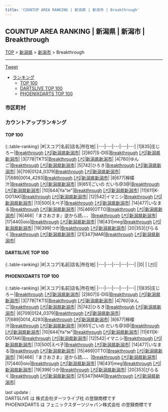 ```yaml
---
title: 'COUNTUP AREA RANKING | 新潟県 | 新潟市 | Breakthrough'
---
```

## COUNTUP AREA RANKING | 新潟県 | 新潟市 | Breakthrough

[TOP](/darts/rank/) > [新潟県](/darts/rank/新潟県/) > [新潟市](/darts/rank/新潟県/新潟市/) > Breakthrough

___

<a href="https://twitter.com/share?ref_src=twsrc%5Etfw" data-text="COUNTUP AREA RANKING | 新潟県新潟市Breakthrough" class="twitter-share-button" data-hashtags="DARTSLIVE,PHOENIXDARTS,darts,ダーツ" data-show-count="false">Tweet</a>

* [ランキング](#カウントアップランキング)
    * [TOP 100](#top-100)
    * [DARTSLIVE TOP 100](#dartslive-top-100)
    * [PHOENIXDARTS TOP 100](#phoenixdarts-top-100)

### 市区町村

<ul>

</ul>

### カウントアップランキング

#### TOP 100



{:.table-ranking}
|#|スコア|名前|店名|所在地|
|---|---|---|---|---|
|1|835|<span class="rank-name-pd">庄じろー</span>|<a href="/darts/rank/shops/83990.html">Breakthrough</a> <a href="https://vs.phoenixdarts.com/jp/shop/shopDetailInfo/s_83990?s_seq=83990">[↗]</a>|<a href="/darts/rank/新潟県/新潟市">新潟県新潟市</a>|
|2|807|<span class="rank-name-pd">S-DIS</span>|<a href="/darts/rank/shops/83990.html">Breakthrough</a> <a href="https://vs.phoenixdarts.com/jp/shop/shopDetailInfo/s_83990?s_seq=83990">[↗]</a>|<a href="/darts/rank/新潟県/新潟市">新潟県新潟市</a>|
|3|778|<span class="rank-name-pd">TKTS</span>|<a href="/darts/rank/shops/83990.html">Breakthrough</a> <a href="https://vs.phoenixdarts.com/jp/shop/shopDetailInfo/s_83990?s_seq=83990">[↗]</a>|<a href="/darts/rank/新潟県/新潟市">新潟県新潟市</a>|
|4|760|<span class="rank-name-pd">ゆんご</span>|<a href="/darts/rank/shops/83990.html">Breakthrough</a> <a href="https://vs.phoenixdarts.com/jp/shop/shopDetailInfo/s_83990?s_seq=83990">[↗]</a>|<a href="/darts/rank/新潟県/新潟市">新潟県新潟市</a>|
|5|742|<span class="rank-name-pd">ひろき</span>|<a href="/darts/rank/shops/83990.html">Breakthrough</a> <a href="https://vs.phoenixdarts.com/jp/shop/shopDetailInfo/s_83990?s_seq=83990">[↗]</a>|<a href="/darts/rank/新潟県/新潟市">新潟県新潟市</a>|
|6|709|<span class="rank-name-pd">0124_0379</span>|<a href="/darts/rank/shops/83990.html">Breakthrough</a> <a href="https://vs.phoenixdarts.com/jp/shop/shopDetailInfo/s_83990?s_seq=83990">[↗]</a>|<a href="/darts/rank/新潟県/新潟市">新潟県新潟市</a>|
|7|689|<span class="rank-name-pd">0014_4293</span>|<a href="/darts/rank/shops/83990.html">Breakthrough</a> <a href="https://vs.phoenixdarts.com/jp/shop/shopDetailInfo/s_83990?s_seq=83990">[↗]</a>|<a href="/darts/rank/新潟県/新潟市">新潟県新潟市</a>|
|8|677|<span class="rank-name-pd">檸檬汁</span>|<a href="/darts/rank/shops/83990.html">Breakthrough</a> <a href="https://vs.phoenixdarts.com/jp/shop/shopDetailInfo/s_83990?s_seq=83990">[↗]</a>|<a href="/darts/rank/新潟県/新潟市">新潟県新潟市</a>|
|9|651|<span class="rank-name-pd">ごいの だいち@3@</span>|<a href="/darts/rank/shops/83990.html">Breakthrough</a> <a href="https://vs.phoenixdarts.com/jp/shop/shopDetailInfo/s_83990?s_seq=83990">[↗]</a>|<a href="/darts/rank/新潟県/新潟市">新潟県新潟市</a>|
|10|644|<span class="rank-name-pd">Ya&quot;te&quot;</span>|<a href="/darts/rank/shops/83990.html">Breakthrough</a> <a href="https://vs.phoenixdarts.com/jp/shop/shopDetailInfo/s_83990?s_seq=83990">[↗]</a>|<a href="/darts/rank/新潟県/新潟市">新潟県新潟市</a>|
|11|611|<span class="rank-name-pd">K-OOTAKI</span>|<a href="/darts/rank/shops/83990.html">Breakthrough</a> <a href="https://vs.phoenixdarts.com/jp/shop/shopDetailInfo/s_83990?s_seq=83990">[↗]</a>|<a href="/darts/rank/新潟県/新潟市">新潟県新潟市</a>|
|12|542|<span class="rank-name-pd">イマニシ</span>|<a href="/darts/rank/shops/83990.html">Breakthrough</a> <a href="https://vs.phoenixdarts.com/jp/shop/shopDetailInfo/s_83990?s_seq=83990">[↗]</a>|<a href="/darts/rank/新潟県/新潟市">新潟県新潟市</a>|
|13|500|<span class="rank-name-pd">えぺ子</span>|<a href="/darts/rank/shops/83990.html">Breakthrough</a> <a href="https://vs.phoenixdarts.com/jp/shop/shopDetailInfo/s_83990?s_seq=83990">[↗]</a>|<a href="/darts/rank/新潟県/新潟市">新潟県新潟市</a>|
|14|477|<span class="rank-name-pd">いなまる</span>|<a href="/darts/rank/shops/83990.html">Breakthrough</a> <a href="https://vs.phoenixdarts.com/jp/shop/shopDetailInfo/s_83990?s_seq=83990">[↗]</a>|<a href="/darts/rank/新潟県/新潟市">新潟県新潟市</a>|
|15|469|<span class="rank-name-pd">OTTO</span>|<a href="/darts/rank/shops/83990.html">Breakthrough</a> <a href="https://vs.phoenixdarts.com/jp/shop/shopDetailInfo/s_83990?s_seq=83990">[↗]</a>|<a href="/darts/rank/新潟県/新潟市">新潟県新潟市</a>|
|16|466|<span class="rank-name-pd">『まさおさま』逆から読、、、</span>|<a href="/darts/rank/shops/83990.html">Breakthrough</a> <a href="https://vs.phoenixdarts.com/jp/shop/shopDetailInfo/s_83990?s_seq=83990">[↗]</a>|<a href="/darts/rank/新潟県/新潟市">新潟県新潟市</a>|
|17|440|<span class="rank-name-pd">ioio</span>|<a href="/darts/rank/shops/83990.html">Breakthrough</a> <a href="https://vs.phoenixdarts.com/jp/shop/shopDetailInfo/s_83990?s_seq=83990">[↗]</a>|<a href="/darts/rank/新潟県/新潟市">新潟県新潟市</a>|
|18|431|<span class="rank-name-pd">meg</span>|<a href="/darts/rank/shops/83990.html">Breakthrough</a> <a href="https://vs.phoenixdarts.com/jp/shop/shopDetailInfo/s_83990?s_seq=83990">[↗]</a>|<a href="/darts/rank/新潟県/新潟市">新潟県新潟市</a>|
|19|399|<span class="rank-name-pd">つか</span>|<a href="/darts/rank/shops/83990.html">Breakthrough</a> <a href="https://vs.phoenixdarts.com/jp/shop/shopDetailInfo/s_83990?s_seq=83990">[↗]</a>|<a href="/darts/rank/新潟県/新潟市">新潟県新潟市</a>|
|20|353|<span class="rank-name-pd">ぴらるく</span>|<a href="/darts/rank/shops/83990.html">Breakthrough</a> <a href="https://vs.phoenixdarts.com/jp/shop/shopDetailInfo/s_83990?s_seq=83990">[↗]</a>|<a href="/darts/rank/新潟県/新潟市">新潟県新潟市</a>|
|21|347|<span class="rank-name-pd">MAR</span>|<a href="/darts/rank/shops/83990.html">Breakthrough</a> <a href="https://vs.phoenixdarts.com/jp/shop/shopDetailInfo/s_83990?s_seq=83990">[↗]</a>|<a href="/darts/rank/新潟県/新潟市">新潟県新潟市</a>|


#### DARTSLIVE TOP 100



{:.table-ranking}
|#|スコア|名前|店名|所在地|
|---|---|---|---|---|
||0|<span class="rank-name-dl"> </span>|<a href="/darts/rank/shops/.html"></a> <a href="">[↗]</a>|<a href="/darts/rank//"></a>|


#### PHOENIXDARTS TOP 100



{:.table-ranking}
|#|スコア|名前|店名|所在地|
|---|---|---|---|---|
|1|835|<span class="rank-name-pd">庄じろー</span>|<a href="/darts/rank/shops/83990.html">Breakthrough</a> <a href="https://vs.phoenixdarts.com/jp/shop/shopDetailInfo/s_83990?s_seq=83990">[↗]</a>|<a href="/darts/rank/新潟県/新潟市">新潟県新潟市</a>|
|2|807|<span class="rank-name-pd">S-DIS</span>|<a href="/darts/rank/shops/83990.html">Breakthrough</a> <a href="https://vs.phoenixdarts.com/jp/shop/shopDetailInfo/s_83990?s_seq=83990">[↗]</a>|<a href="/darts/rank/新潟県/新潟市">新潟県新潟市</a>|
|3|778|<span class="rank-name-pd">TKTS</span>|<a href="/darts/rank/shops/83990.html">Breakthrough</a> <a href="https://vs.phoenixdarts.com/jp/shop/shopDetailInfo/s_83990?s_seq=83990">[↗]</a>|<a href="/darts/rank/新潟県/新潟市">新潟県新潟市</a>|
|4|760|<span class="rank-name-pd">ゆんご</span>|<a href="/darts/rank/shops/83990.html">Breakthrough</a> <a href="https://vs.phoenixdarts.com/jp/shop/shopDetailInfo/s_83990?s_seq=83990">[↗]</a>|<a href="/darts/rank/新潟県/新潟市">新潟県新潟市</a>|
|5|742|<span class="rank-name-pd">ひろき</span>|<a href="/darts/rank/shops/83990.html">Breakthrough</a> <a href="https://vs.phoenixdarts.com/jp/shop/shopDetailInfo/s_83990?s_seq=83990">[↗]</a>|<a href="/darts/rank/新潟県/新潟市">新潟県新潟市</a>|
|6|709|<span class="rank-name-pd">0124_0379</span>|<a href="/darts/rank/shops/83990.html">Breakthrough</a> <a href="https://vs.phoenixdarts.com/jp/shop/shopDetailInfo/s_83990?s_seq=83990">[↗]</a>|<a href="/darts/rank/新潟県/新潟市">新潟県新潟市</a>|
|7|689|<span class="rank-name-pd">0014_4293</span>|<a href="/darts/rank/shops/83990.html">Breakthrough</a> <a href="https://vs.phoenixdarts.com/jp/shop/shopDetailInfo/s_83990?s_seq=83990">[↗]</a>|<a href="/darts/rank/新潟県/新潟市">新潟県新潟市</a>|
|8|677|<span class="rank-name-pd">檸檬汁</span>|<a href="/darts/rank/shops/83990.html">Breakthrough</a> <a href="https://vs.phoenixdarts.com/jp/shop/shopDetailInfo/s_83990?s_seq=83990">[↗]</a>|<a href="/darts/rank/新潟県/新潟市">新潟県新潟市</a>|
|9|651|<span class="rank-name-pd">ごいの だいち@3@</span>|<a href="/darts/rank/shops/83990.html">Breakthrough</a> <a href="https://vs.phoenixdarts.com/jp/shop/shopDetailInfo/s_83990?s_seq=83990">[↗]</a>|<a href="/darts/rank/新潟県/新潟市">新潟県新潟市</a>|
|10|644|<span class="rank-name-pd">Ya&quot;te&quot;</span>|<a href="/darts/rank/shops/83990.html">Breakthrough</a> <a href="https://vs.phoenixdarts.com/jp/shop/shopDetailInfo/s_83990?s_seq=83990">[↗]</a>|<a href="/darts/rank/新潟県/新潟市">新潟県新潟市</a>|
|11|611|<span class="rank-name-pd">K-OOTAKI</span>|<a href="/darts/rank/shops/83990.html">Breakthrough</a> <a href="https://vs.phoenixdarts.com/jp/shop/shopDetailInfo/s_83990?s_seq=83990">[↗]</a>|<a href="/darts/rank/新潟県/新潟市">新潟県新潟市</a>|
|12|542|<span class="rank-name-pd">イマニシ</span>|<a href="/darts/rank/shops/83990.html">Breakthrough</a> <a href="https://vs.phoenixdarts.com/jp/shop/shopDetailInfo/s_83990?s_seq=83990">[↗]</a>|<a href="/darts/rank/新潟県/新潟市">新潟県新潟市</a>|
|13|500|<span class="rank-name-pd">えぺ子</span>|<a href="/darts/rank/shops/83990.html">Breakthrough</a> <a href="https://vs.phoenixdarts.com/jp/shop/shopDetailInfo/s_83990?s_seq=83990">[↗]</a>|<a href="/darts/rank/新潟県/新潟市">新潟県新潟市</a>|
|14|477|<span class="rank-name-pd">いなまる</span>|<a href="/darts/rank/shops/83990.html">Breakthrough</a> <a href="https://vs.phoenixdarts.com/jp/shop/shopDetailInfo/s_83990?s_seq=83990">[↗]</a>|<a href="/darts/rank/新潟県/新潟市">新潟県新潟市</a>|
|15|469|<span class="rank-name-pd">OTTO</span>|<a href="/darts/rank/shops/83990.html">Breakthrough</a> <a href="https://vs.phoenixdarts.com/jp/shop/shopDetailInfo/s_83990?s_seq=83990">[↗]</a>|<a href="/darts/rank/新潟県/新潟市">新潟県新潟市</a>|
|16|466|<span class="rank-name-pd">『まさおさま』逆から読、、、</span>|<a href="/darts/rank/shops/83990.html">Breakthrough</a> <a href="https://vs.phoenixdarts.com/jp/shop/shopDetailInfo/s_83990?s_seq=83990">[↗]</a>|<a href="/darts/rank/新潟県/新潟市">新潟県新潟市</a>|
|17|440|<span class="rank-name-pd">ioio</span>|<a href="/darts/rank/shops/83990.html">Breakthrough</a> <a href="https://vs.phoenixdarts.com/jp/shop/shopDetailInfo/s_83990?s_seq=83990">[↗]</a>|<a href="/darts/rank/新潟県/新潟市">新潟県新潟市</a>|
|18|431|<span class="rank-name-pd">meg</span>|<a href="/darts/rank/shops/83990.html">Breakthrough</a> <a href="https://vs.phoenixdarts.com/jp/shop/shopDetailInfo/s_83990?s_seq=83990">[↗]</a>|<a href="/darts/rank/新潟県/新潟市">新潟県新潟市</a>|
|19|399|<span class="rank-name-pd">つか</span>|<a href="/darts/rank/shops/83990.html">Breakthrough</a> <a href="https://vs.phoenixdarts.com/jp/shop/shopDetailInfo/s_83990?s_seq=83990">[↗]</a>|<a href="/darts/rank/新潟県/新潟市">新潟県新潟市</a>|
|20|353|<span class="rank-name-pd">ぴらるく</span>|<a href="/darts/rank/shops/83990.html">Breakthrough</a> <a href="https://vs.phoenixdarts.com/jp/shop/shopDetailInfo/s_83990?s_seq=83990">[↗]</a>|<a href="/darts/rank/新潟県/新潟市">新潟県新潟市</a>|
|21|347|<span class="rank-name-pd">MAR</span>|<a href="/darts/rank/shops/83990.html">Breakthrough</a> <a href="https://vs.phoenixdarts.com/jp/shop/shopDetailInfo/s_83990?s_seq=83990">[↗]</a>|<a href="/darts/rank/新潟県/新潟市">新潟県新潟市</a>|


<div class="footer border-top border-gray-light mt-5 pt-3 text-right text-gray">
    last update : <span style="font-weight: italic" id="foot_last_modified"></span><br />
    DARTSLIVE は 株式会社ダーツライブ社 の登録商標です<br />
    PHOENIXDARTS は フェニックスダーツジャパン株式会社 の登録商標です<br />
</div>

<script src="https://cdnjs.cloudflare.com/ajax/libs/jquery.tablesorter/2.31.3/js/jquery.tablesorter.min.js" integrity="sha512-qzgd5cYSZcosqpzpn7zF2ZId8f/8CHmFKZ8j7mU4OUXTNRd5g+ZHBPsgKEwoqxCtdQvExE5LprwwPAgoicguNg==" crossorigin="anonymous" referrerpolicy="no-referrer"></script>
<link rel="stylesheet" href="https://cdnjs.cloudflare.com/ajax/libs/jquery.tablesorter/2.31.3/css/theme.default.min.css" integrity="sha512-wghhOJkjQX0Lh3NSWvNKeZ0ZpNn+SPVXX1Qyc9OCaogADktxrBiBdKGDoqVUOyhStvMBmJQ8ZdMHiR3wuEq8+w==" crossorigin="anonymous" referrerpolicy="no-referrer" />
<script>
$(function() {
    $(".table-ranking").tablesorter({sortList:[[0, 0]]});
    $("#foot_last_modified").text(formatDate(new Date(document.lastModified), 'yyyy-MM-dd HH:mm:ss'));
});
</script>

<script async src="https://platform.twitter.com/widgets.js" charset="utf-8"></script>